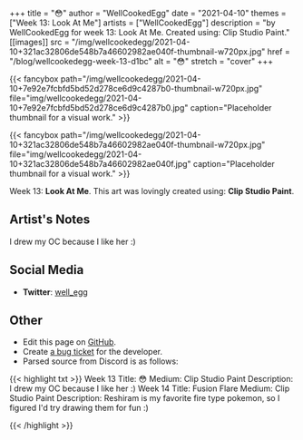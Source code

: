 +++
title =       "😳"
author =      "WellCookedEgg"
date =        "2021-04-10"
themes =      ["Week 13: Look At Me"]
artists =     ["WellCookedEgg"]
description = "by WellCookedEgg for week 13: Look At Me. Created using: Clip Studio Paint."
[[images]]
              src = "/img/wellcookedegg/2021-04-10+321ac32806de548b7a46602982ae040f-thumbnail-w720px.jpg"
              href = "/blog/wellcookedegg-week-13-d1bc"
              alt = "😳"
              stretch = "cover"
+++


{{< fancybox path="/img/wellcookedegg/2021-04-10+7e92e7fcbfd5bd52d278ce6d9c4287b0-thumbnail-w720px.jpg" file="img/wellcookedegg/2021-04-10+7e92e7fcbfd5bd52d278ce6d9c4287b0.jpg" caption="Placeholder thumbnail for a visual work." >}}

{{< fancybox path="/img/wellcookedegg/2021-04-10+321ac32806de548b7a46602982ae040f-thumbnail-w720px.jpg" file="img/wellcookedegg/2021-04-10+321ac32806de548b7a46602982ae040f.jpg" caption="Placeholder thumbnail for a visual work." >}}


Week 13: **Look At Me**. This art was lovingly created using: **Clip Studio Paint**.

## Artist's Notes

I drew my OC because I like her :)

## Social Media

- **Twitter**: <a href='https://twitter.com/well_egg' target='_blank'>well_egg</a>

## Other

- Edit this page on [GitHub](https://github.com/teaminkling/web-refresh/edit/main/content/blog/wellcookedegg-week-13-d1bc.md).
- Create [a bug ticket](https://github.com/teaminkling/web-refresh/issues/new?assignees=&labels=bug&template=problem-report.md&title=) for the developer.
- Parsed source from Discord is as follows:

{{< highlight txt >}}
Week 13
Title: 😳 
Medium: Clip Studio Paint
Description: I drew my OC because I like her :)
Week 14
Title: Fusion Flare
Medium: Clip Studio Paint
Description: Reshiram is my favorite fire type pokemon, so I figured I'd try drawing them for fun :)

{{< /highlight >}}